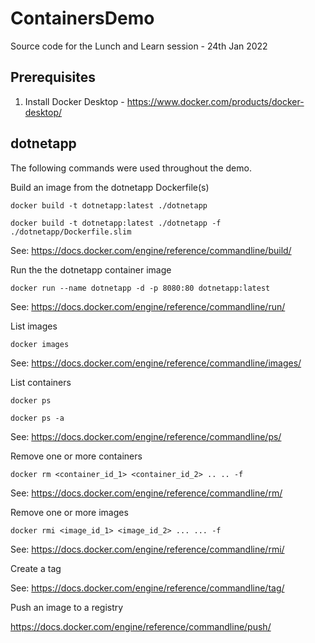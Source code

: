 # ContainersDemo
Source code for the Lunch and Learn session - 24th Jan 2022

## Prerequisites

1. Install Docker Desktop - https://www.docker.com/products/docker-desktop/

## dotnetapp
The following commands were used throughout the demo.

Build an image from the dotnetapp Dockerfile(s)

`docker build -t dotnetapp:latest ./dotnetapp`

`docker build -t dotnetapp:latest ./dotnetapp -f ./dotnetapp/Dockerfile.slim`

See: https://docs.docker.com/engine/reference/commandline/build/

Run the the dotnetapp container image

`docker run --name dotnetapp -d -p 8080:80 dotnetapp:latest`

See: https://docs.docker.com/engine/reference/commandline/run/

List images

`docker images`

See: https://docs.docker.com/engine/reference/commandline/images/

List containers

`docker ps`

`docker ps -a`

See: https://docs.docker.com/engine/reference/commandline/ps/

Remove one or more containers

`docker rm <container_id_1> <container_id_2> .. .. -f`

See: https://docs.docker.com/engine/reference/commandline/rm/

Remove one or more images

`docker rmi <image_id_1> <image_id_2> ... ... -f`

See: https://docs.docker.com/engine/reference/commandline/rmi/

Create a tag

See: https://docs.docker.com/engine/reference/commandline/tag/

Push an image to a registry

https://docs.docker.com/engine/reference/commandline/push/
